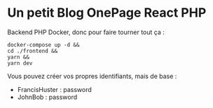 # Un petit Blog OnePage React PHP

Backend PHP Docker, donc pour faire tourner tout ça :
````shell
docker-compose up -d &&
cd ./frontend &&
yarn &&
yarn dev
````

Vous pouvez créer vos propres identifiants, mais de base : 
- FrancisHuster : password
- JohnBob : password
